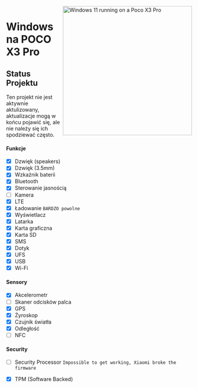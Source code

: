 <img align="right" src="https://github.com/n00b69/woa-vayu/blob/main/vayu.png" width="350" alt="Windows 11 running on a Poco X3 Pro">

# Windows na POCO X3 Pro

## Status Projektu
Ten projekt nie jest aktywnie aktulizowany, aktualizacje mogą w końcu pojawić się, ale nie należy się ich spodziewać często.

#### Funkcje
- [x] Dzwięk (speakers)
- [x] Dzwięk (3.5mm)
- [X] Wzkaźnik baterii
- [x] Bluetooth
- [x] Sterowanie jasnością
- [ ] Kamera
- [x] LTE
- [x] Ładowanie ```BARDZO powolne```
- [x] Wyświetlacz
- [x] Latarka
- [x] Karta graficzna
- [x] Karta SD
- [x] SMS
- [x] Dotyk 
- [x] UFS
- [x] USB
- [x] Wi-Fi

#### Sensory
- [x] Akcelerometr
- [ ] Skaner odcisków palca
- [x] GPS
- [x] Żyroskop
- [x] Czujnik światła
- [x] Odległość
- [ ] NFC

#### Security
- [ ] Security Processor ```Impossible to get working, Xiaomi broke the firmware```
- [x] TPM (Software Backed)
      














